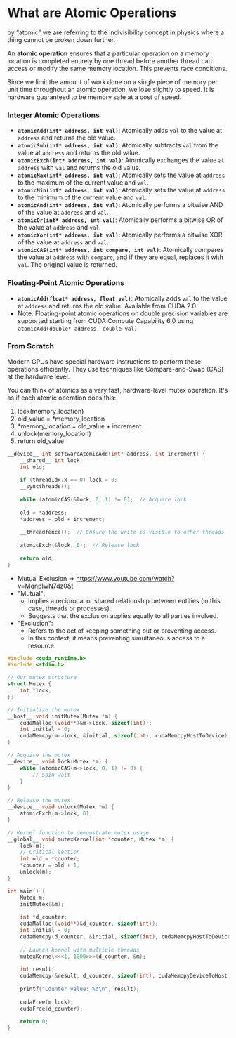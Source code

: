 # What are Atomic Operations
    
by “atomic” we are referring to the indivisibility concept in physics where a thing cannot be broken down further.

An **atomic operation** ensures that a particular operation on a memory location is completed entirely by one thread before another thread can access or modify the same memory location. This prevents race conditions.

Since we limit the amount of work done on a single piece of memory per unit time throughout an atomic operation, we lose slightly to speed. It is hardware guaranteed to be memory safe at a cost of speed.

### **Integer Atomic Operations**

- **`atomicAdd(int* address, int val)`**: Atomically adds `val` to the value at `address` and returns the old value.
- **`atomicSub(int* address, int val)`**: Atomically subtracts `val` from the value at `address` and returns the old value.
- **`atomicExch(int* address, int val)`**: Atomically exchanges the value at `address` with `val` and returns the old value.
- **`atomicMax(int* address, int val)`**: Atomically sets the value at `address` to the maximum of the current value and `val`.
- **`atomicMin(int* address, int val)`**: Atomically sets the value at `address` to the minimum of the current value and `val`.
- **`atomicAnd(int* address, int val)`**: Atomically performs a bitwise AND of the value at `address` and `val`.
- **`atomicOr(int* address, int val)`**: Atomically performs a bitwise OR of the value at `address` and `val`.
- **`atomicXor(int* address, int val)`**: Atomically performs a bitwise XOR of the value at `address` and `val`.
- **`atomicCAS(int* address, int compare, int val)`**: Atomically compares the value at `address` with `compare`, and if they are equal, replaces it with `val`. The original value is returned.

### **Floating-Point Atomic Operations**

- **`atomicAdd(float* address, float val)`**: Atomically adds `val` to the value at `address` and returns the old value. Available from CUDA 2.0.
- Note: Floating-point atomic operations on double precision variables are supported starting from CUDA Compute Capability 6.0 using `atomicAdd(double* address, double val)`.

### From Scratch

Modern GPUs have special hardware instructions to perform these operations efficiently. They use techniques like Compare-and-Swap (CAS) at the hardware level.

You can think of atomics as a very fast, hardware-level mutex operation. It's as if each atomic operation does this:

1. lock(memory_location)
2. old_value = *memory_location
3. *memory_location = old_value + increment
4. unlock(memory_location)
5. return old_value

```cpp
__device__ int softwareAtomicAdd(int* address, int increment) {
    __shared__ int lock;
    int old;
    
    if (threadIdx.x == 0) lock = 0;
    __syncthreads();
    
    while (atomicCAS(&lock, 0, 1) != 0);  // Acquire lock
    
    old = *address;
    *address = old + increment;
    
    __threadfence();  // Ensure the write is visible to other threads
    
    atomicExch(&lock, 0);  // Release lock
    
    return old;
}
```

- Mutual Exclusion ⇒ https://www.youtube.com/watch?v=MqnpIwN7dz0&t
- "Mutual":
    - Implies a reciprocal or shared relationship between entities (in this case, threads or processes).
    - Suggests that the exclusion applies equally to all parties involved.
- "Exclusion":
    - Refers to the act of keeping something out or preventing access.
    - In this context, it means preventing simultaneous access to a resource.

```cpp
#include <cuda_runtime.h>
#include <stdio.h>

// Our mutex structure
struct Mutex {
    int *lock;
};

// Initialize the mutex
__host__ void initMutex(Mutex *m) {
    cudaMalloc((void**)&m->lock, sizeof(int));
    int initial = 0;
    cudaMemcpy(m->lock, &initial, sizeof(int), cudaMemcpyHostToDevice);
}

// Acquire the mutex
__device__ void lock(Mutex *m) {
    while (atomicCAS(m->lock, 0, 1) != 0) {
        // Spin-wait
    }
}

// Release the mutex
__device__ void unlock(Mutex *m) {
    atomicExch(m->lock, 0);
}

// Kernel function to demonstrate mutex usage
__global__ void mutexKernel(int *counter, Mutex *m) {
    lock(m);
    // Critical section
    int old = *counter;
    *counter = old + 1;
    unlock(m);
}

int main() {
    Mutex m;
    initMutex(&m);
    
    int *d_counter;
    cudaMalloc((void**)&d_counter, sizeof(int));
    int initial = 0;
    cudaMemcpy(d_counter, &initial, sizeof(int), cudaMemcpyHostToDevice);
    
    // Launch kernel with multiple threads
    mutexKernel<<<1, 1000>>>(d_counter, &m);
    
    int result;
    cudaMemcpy(&result, d_counter, sizeof(int), cudaMemcpyDeviceToHost);
    
    printf("Counter value: %d\n", result);
    
    cudaFree(m.lock);
    cudaFree(d_counter);
    
    return 0;
}
```
